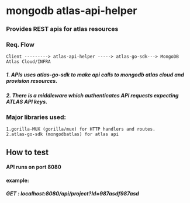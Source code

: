 # mongodb atlas-api-helper
### Provides REST apis for atlas resources

### Req. Flow 
    Client ---------> atlas-api-helper -----> atlas-go-sdk---> MongoDB Atlas Cloud/INFRA

#####        1. APIs uses atlas-go-sdk to make api calls to mongodb atlas cloud and provision resources.
#####        2. There is a middleware which authenticates API requests expecting ATLAS API keys.


### Major libraries used:
    1.gorilla-MUX (gorilla/mux) for HTTP handlers and routes.
    2.atlas-go-sdk (mongodbatlas) for atlas api 


## How to test

#### API runs on port 8080
#### example: 
##### GET : localhost:8080/api/project?Id=987asdf987asd

